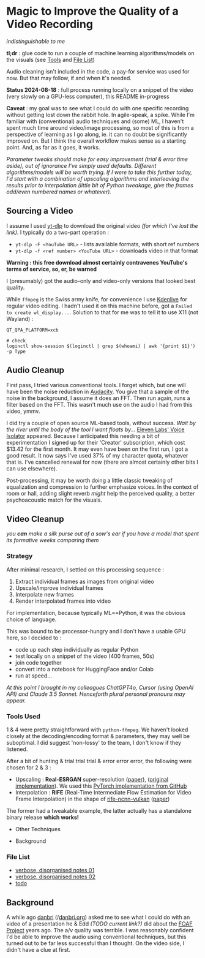 # Magic to Improve the Quality of a Video Recording

_indistinguishable to me_

**tl;dr** : glue code to run a couple of machine learning algorithms/models on the visuals (see [Tools](#tools) and [File List](#file-list))

Audio cleaning isn't included in the code, a pay-for service was used for now. But that may follow, if and when it's needed.

**Status 2024-08-18** : full process running locally on a snippet of the video (very slowly on a GPU-less computer), this README in-progress

**Caveat** : my goal was to see what I could do with one specific recording without getting lost down the rabbit hole. In agile-speak, a spike. While I'm familiar with (conventional) audio techniques and (some) ML, I haven't spent much time around video/image processing, so most of this is from a perspective of learning as I go along, ie. it can no doubt be significantly improved on. But I think the overall workflow makes sense as a starting point. And, as far as it goes, it works.

_Parameter tweaks should make for easy improvement (trial & error time aside), out of ignorance I've simply used defaults. Different algorithms/models will be worth trying. If I were to take this further today, I'd start with a combination of upscaling algorithms and interleaving the results prior to interpolation (little bit of Python tweakage, give the frames odd/even numbered names or whatever)._

## Sourcing a Video

I assume I used [yt-dlp](https://github.com/yt-dlp/yt-dlp) to download the original video _(for which I've lost the link)_. I typically do a two-part operation :

- `yt-dlp -F <YouTube URL>` - lists available formats, with short ref numbers
- `yt-dlp -f <ref number> <YouTube URL>` - downloads video in that format

**Warning : this free download almost certainly contravenes YouTube's terms of service, so, er, be warned**

I (presumably) got the audio-only and video-only versions that looked best quality.

While `ffmpeg` is the Swiss army knife, for convenience I use [Kdenlive](https://kdenlive.org/en/) for regular video editing. I hadn't used it on this machine before, got a `Failed to create wl_display...`. Solution to that for me was to tell it to use X11 (not Wayland) :

```
QT_QPA_PLATFORM=xcb

# check
loginctl show-session $(loginctl | grep $(whoami) | awk '{print $1}') -p Type
```

## Audio Cleanup

First pass, I tried various conventional tools. I forget which, but one will have been the noise reduction in [Audacity](https://www.audacityteam.org/). You give that a sample of the noise in the background, I assume it does an FFT. Then run again, runs a filter based on the FFT. This wasn't much use on the audio I had from this video, ymmv.

I did try a couple of open source ML-based tools, without success. _Wait by the river until the body of the tool I want floats by..._ [Eleven Labs' Voice Isolator](https://elevenlabs.io/voice-isolator) appeared. Because I anticipated this needing a bit of experimentation I signed up for their 'Creator' subscription, which cost $13.42 for the first month. It may even have been on the first run, I got a good result. It now says I've used 37% of my character quota, whatever that is. I've cancelled renewal for now (there are almost certainly other bits I can use elsewhere).

Post-processing, it may be worth doing a little classic tweaking of equalization and compression to further emphasize voices. In the context of room or hall, adding slight reverb _might_ help the perceived quality, a better psychoacoustic match for the visuals.

## Video Cleanup

_you **can** make a silk purse out of a sow's ear if you have a model that spent its formative weeks comparing them_

### Strategy

After minimal research, I settled on this processing sequence :

1. Extract individual frames as images from original video
2. Upscale/improve individual frames
3. Interpolate new frames
4. Render interpolated frames into video

For implementation, because typically ML==Python, it was the obvious choice of language.

This was bound to be processor-hungry and I don't have a usable GPU here, so I decided to :

- code up each step individually as regular Python
- test locally on a snippet of the video (400 frames, 50s)
- join code together
- convert into a notebook for HuggingFace and/or Colab
- run at speed...

_At this point I brought in my colleagues ChatGPT4o, Cursor (using OpenAI API) and Claude 3.5 Sonnet. Henceforth plural personal pronouns may appear._

### Tools Used

1 & 4 were pretty straightforward with `python-ffmpeg`. We haven't looked closely at the decoding/encoding format & parameters, they may well be suboptimal. I did suggest 'non-lossy' to the team, I don't know if they listened.

After a bit of hunting & trial trial trial & error error error, the following were chosen for 2 & 3 :

- Upscaling : **Real-ESRGAN** super-resolution ([paper](https://arxiv.org/abs/2107.10833)), ([original implementation](https://github.com/xinntao/Real-ESRGAN)). We used this [PyTorch implementation from GitHub](https://github.com/ai-forever/Real-ESRGAN)
- Interpolation : **RIFE** (Real-Time Intermediate Flow Estimation for Video Frame Interpolation) in the shape of [rife-ncnn-vulkan](https://github.com/nihui/rife-ncnn-vulkan) ([paper](https://arxiv.org/abs/2011.06294))

The former had a tweakable example, the latter actually has a standalone binary release **which works!**

- Other Techniques

- Background

### File List

- [verbose, disorganised notes 01](docs/2024-08-14_video-magic-notes-01.md)
- [verbose, disorganised notes 02](docs/2024-08-19_video-magic-notes-02.md)
- [todo](docs/todo.md)

## Background

A while ago [danbri](https://x.com/danbri) (/[danbri.org](https://danbri.org/)) asked me to see what I could do with an video of a presentation he & Edd _(TODO current link?)_ did about the [FOAF Project](https://en.wikipedia.org/wiki/FOAF) years ago. The a/v quality was terrible. I was reasonably confident I'd be able to improve the audio using conventional techniques, but this turned out to be far less successful than I thought. On the video side, I didn't have a clue at first.
